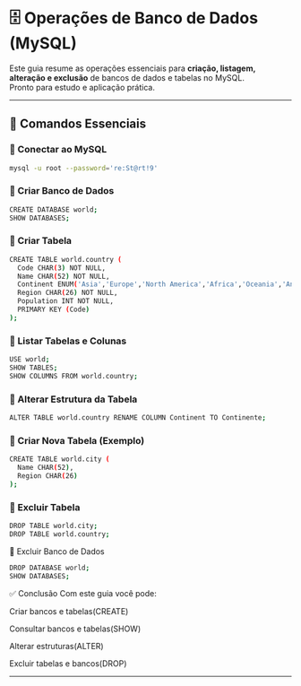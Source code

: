 # 🗄️ Operações de Banco de Dados (MySQL)

Este guia resume as operações essenciais para **criação, listagem, alteração e exclusão** de bancos de dados e tabelas no MySQL.  
Pronto para estudo e aplicação prática.

---

## 🎯 Comandos Essenciais

### 🔹 Conectar ao MySQL
```bash
mysql -u root --password='re:St@rt!9'

```

### 🔹 Criar Banco de Dados
```bash
CREATE DATABASE world;
SHOW DATABASES;

```

### 🔹 Criar Tabela
```bash
CREATE TABLE world.country (
  Code CHAR(3) NOT NULL,
  Name CHAR(52) NOT NULL,
  Continent ENUM('Asia','Europe','North America','Africa','Oceania','Antarctica','South America') NOT NULL,
  Region CHAR(26) NOT NULL,
  Population INT NOT NULL,
  PRIMARY KEY (Code)
);

```

### 🔹 Listar Tabelas e Colunas
```bash
USE world;
SHOW TABLES;
SHOW COLUMNS FROM world.country;

```

### 🔹 Alterar Estrutura da Tabela
```bash
ALTER TABLE world.country RENAME COLUMN Continent TO Continente;


```

### 🔹 Criar Nova Tabela (Exemplo)
```bash
CREATE TABLE world.city (
  Name CHAR(52),
  Region CHAR(26)
);

```

### 🔹 Excluir Tabela
```bash
DROP TABLE world.city;
DROP TABLE world.country;

```

🔹 Excluir Banco de Dados
```bash
DROP DATABASE world;
SHOW DATABASES;

```

✅ Conclusão
Com este guia você pode:

Criar bancos e tabelas(CREATE)

Consultar bancos e tabelas(SHOW)

Alterar estruturas(ALTER)

Excluir tabelas e bancos(DROP)


---

